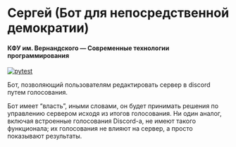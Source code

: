 # Сергей (Бот для непосредственной демократии)

#### КФУ им. Вернандского — Современные технологии программирования

[![pytest](https://github.com/vi-tr/sergeys-direct-democracy-bot/actions/workflows/pytest.yaml/badge.svg)](https://github.com/vi-tr/sergeys-direct-democracy-bot/actions/workflows/pytest.yaml)

Бот, позволяющий пользователям редактировать сервер в discord путем
голосования.

Бот имеет “власть”, иными словами, он будет принимать решения по управлению
сервером исходя из итогов голосования. Ни один аналог, включая встроенные
голосования Discord-а, не имеют такого функционала; их голосования не влияют на
сервер, а просто показывают результаты.
